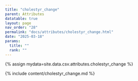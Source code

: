 ```yaml
---
title: "cholestyr_change"
parent: Attributes
datatable: true
layout: page
nav_order: "28"
permalink: "docs/attributes/cholestyr_change.html"
date: "2025-03-18"
params:
  title: ""
  rank: ""
---
```

{% assign mydata=site.data.csv.attributes.cholestyr_change %} 

{% include content/cholestyr_change.md %}
